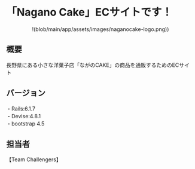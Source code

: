 # 「Nagano Cake」ECサイトです！
<p align="center">
 !(blob/main/app/assets/images/naganocake-logo.png))
</p>

## 概要
長野県にある小さな洋菓子店「ながのCAKE」の商品を通販するためのECサイト

## バージョン
・Rails:6.1.7</br>
・Devise:4.8.1</br>
・bootstrap 4.5</br>

## 担当者
【Team Challengers】
